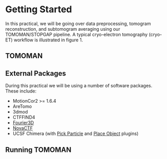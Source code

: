 # Getting Started

In this practical, we will be going over data preprocessing, tomogram reconstruction, and subtomogram averaging using our TOMOMAN/STOPGAP pipeline.
A typical cryo-electron tomography (cryo-ET) workflow is illustrated in figure 1.

## TOMOMAN

## External Packages

During this practical we will be using a number of software packages.
These include:

- MotionCor2 >= 1.6.4
- AreTomo
- 3dmod
- CTFFIND4
- [Fourier3D](https://github.com/turonova/Fourier3D)
- [NovaCTF](https://github.com/turonova/novaCTF)
- UCSF Chimera (with [Pick Particle](https://www.biochem.mpg.de/7940000/Pick-Particle) and [Place Object](https://www.biochem.mpg.de/7939908/Place-Object) plugins)

## Running TOMOMAN
